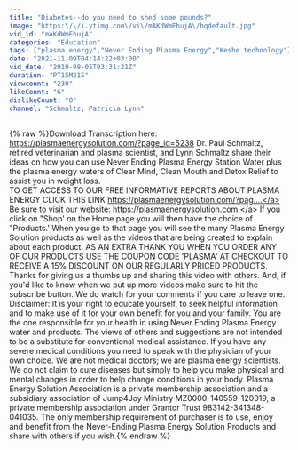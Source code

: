 ```yaml
---
title: "Diabetes--do you need to shed some pounds?"
image: "https:\/\/i.ytimg.com\/vi\/mAKdWmEhujA\/hqdefault.jpg"
vid_id: "mAKdWmEhujA"
categories: "Education"
tags: ["plasma energy","Never Ending Plasma Energy","Keshe technology"]
date: "2021-11-09T04:14:22+03:00"
vid_date: "2019-08-05T03:31:21Z"
duration: "PT15M21S"
viewcount: "230"
likeCount: "6"
dislikeCount: "0"
channel: "Schmaltz, Patricia Lynn"
---
```

{% raw %}Download Transcription here:  <a rel="nofollow" target="blank" href="https://plasmaenergysolution.com/?page_id=5238">https://plasmaenergysolution.com/?page_id=5238</a>  Dr. Paul Schmaltz, retired veterinarian and plasma scientist, and Lynn Schmaltz share their ideas on how you can use Never Ending Plasma Energy Station Water plus the plasma energy waters of Clear Mind, Clean Mouth and Detox Relief to assist you in weight loss.<br />TO GET ACCESS TO OUR FREE INFORMATIVE REPORTS ABOUT PLASMA ENERGY CLICK THIS LINK <a rel="nofollow" target="blank" href="https://plasmaenergysolution.com/?pag....">https://plasmaenergysolution.com/?pag....</a> Be sure to visit our website: <a rel="nofollow" target="blank" href="https://plasmaenergysolution.com.">https://plasmaenergysolution.com.</a> If you click on &quot;Shop' on the Home page you will then have the choice of &quot;Products.' When you go to that page you will see the many Plasma Energy Solution products as well as the videos that are being created to explain about each product. AS AN EXTRA THANK YOU WHEN YOU ORDER ANY OF OUR PRODUCTS USE THE COUPON CODE 'PLASMA' AT CHECKOUT TO RECEIVE A 15% DISCOUNT ON OUR REGULARLY PRICED PRODUCTS. Thanks for giving us a thumbs up and sharing this video with others. And, if you'd like to know when we put up more videos make sure to hit the subscribe button. We do watch for your comments if you care to leave one. Disclaimer: It is your right to educate yourself, to seek helpful information and to make use of it for your own benefit for you and your family. You are the one responsible for your health in using Never Ending Plasma Energy water and products. The views of others and suggestions are not intended to be a substitute for conventional medical assistance. If you have any severe medical conditions you need to speak with the physician of your own choice. We are not medical doctors; we are plasma energy scientists. We do not claim to cure diseases but simply to help you make physical and mental changes in order to help change conditions in your body. Plasma Energy Solution Association is a private membership association and a subsidiary association of Jump4Joy Ministry MZ0000-140559-120019, a private membership association under Grantor Trust 983142-341348-041035. The only membership requirement of purchaser is to use, enjoy and benefit from the Never-Ending Plasma Energy Solution Products and share with others if you wish.{% endraw %}
